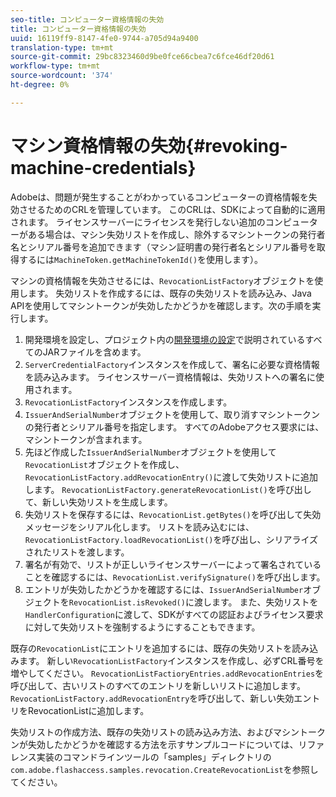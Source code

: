 ```yaml
---
seo-title: コンピューター資格情報の失効
title: コンピューター資格情報の失効
uuid: 16119ff9-8147-4fe0-9744-a705d94a9400
translation-type: tm+mt
source-git-commit: 29bc8323460d9be0fce66cbea7c6fce46df20d61
workflow-type: tm+mt
source-wordcount: '374'
ht-degree: 0%

---
```



# マシン資格情報の失効{#revoking-machine-credentials}

Adobeは、問題が発生することがわかっているコンピューターの資格情報を失効させるためのCRLを管理しています。 このCRLは、SDKによって自動的に適用されます。 ライセンスサーバーにライセンスを発行しない追加のコンピューターがある場合は、マシン失効リストを作成し、除外するマシントークンの発行者名とシリアル番号を追加できます（マシン証明書の発行者名とシリアル番号を取得するには`MachineToken.getMachineTokenId()`を使用します）。

マシンの資格情報を失効させるには、`RevocationListFactory`オブジェクトを使用します。 失効リストを作成するには、既存の失効リストを読み込み、Java APIを使用してマシントークンが失効したかどうかを確認します。次の手順を実行します。

1. 開発環境を設定し、プロジェクト内の[開発環境の設定](../../aaxs-protecting-content/content-setting-up-the-sdk/content-setting-up-the-dev-env.md)で説明されているすべてのJARファイルを含めます。
1. `ServerCredentialFactory`インスタンスを作成して、署名に必要な資格情報を読み込みます。 ライセンスサーバー資格情報は、失効リストへの署名に使用されます。
1. `RevocationListFactory`インスタンスを作成します。
1. `IssuerAndSerialNumber`オブジェクトを使用して、取り消すマシントークンの発行者とシリアル番号を指定します。 すべてのAdobeアクセス要求には、マシントークンが含まれます。
1. 先ほど作成した`IssuerAndSerialNumber`オブジェクトを使用して`RevocationList`オブジェクトを作成し、`RevocationListFactory.addRevocationEntry()`に渡して失効リストに追加します。 `RevocationListFactory.generateRevocationList()`を呼び出して、新しい失効リストを生成します。
1. 失効リストを保存するには、`RevocationList.getBytes()`を呼び出して失効メッセージをシリアル化します。 リストを読み込むには、`RevocationListFactory.loadRevocationList()`を呼び出し、シリアライズされたリストを渡します。
1. 署名が有効で、リストが正しいライセンスサーバーによって署名されていることを確認するには、`RevocationList.verifySignature()`を呼び出します。
1. エントリが失効したかどうかを確認するには、`IssuerAndSerialNumber`オブジェクトを`RevocationList.isRevoked()`に渡します。 また、失効リストを`HandlerConfiguration`に渡して、SDKがすべての認証およびライセンス要求に対して失効リストを強制するようにすることもできます。

既存の`RevocationList`にエントリを追加するには、既存の失効リストを読み込みます。 新しい`RevocationListFactory`インスタンスを作成し、必ずCRL番号を増やしてください。 `RevocationListFactioryEntries.addRevocationEntries`を呼び出して、古いリストのすべてのエントリを新しいリストに追加します。 `RevocationListFactory.addRevocationEntry`を呼び出して、新しい失効エントリをRevocationListに追加します。

失効リストの作成方法、既存の失効リストの読み込み方法、およびマシントークンが失効したかどうかを確認する方法を示すサンプルコードについては、リファレンス実装のコマンドラインツールの「samples」ディレクトリの`com.adobe.flashaccess.samples.revocation.CreateRevocationList`を参照してください。
